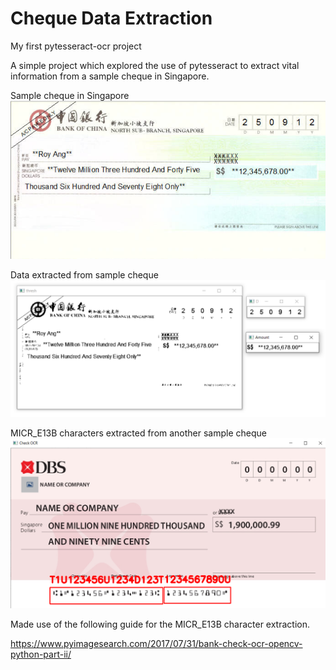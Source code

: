 # Cheque Data Extraction
My first pytesseract-ocr project

A simple project which explored the use of pytesseract to extract vital information from a sample cheque in Singapore.

Sample cheque in Singapore
![sample_image](/Images/sample_cheque.png)

Data extracted from sample cheque
![sample_image_output](/Images/output.png)

MICR_E13B characters extracted from another sample cheque 
![sample_MICR_E13B_output](/Images/MICR_E13B_output.png)

Made use of the following guide for the MICR_E13B character extraction.

https://www.pyimagesearch.com/2017/07/31/bank-check-ocr-opencv-python-part-ii/
